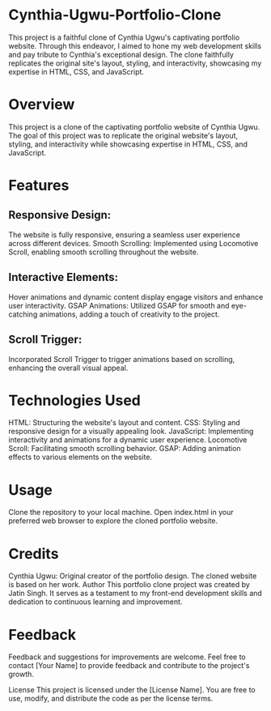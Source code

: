 # Cynthia-Ugwu-Portfolio-Clone
This project is a faithful clone of Cynthia Ugwu's captivating portfolio website. Through this endeavor, I aimed to hone my web development skills and pay tribute to Cynthia's exceptional design. The clone faithfully replicates the original site's layout, styling, and interactivity, showcasing my expertise in HTML, CSS, and JavaScript.

# Overview
This project is a clone of the captivating portfolio website of Cynthia Ugwu. The goal of this project was to replicate the original website's layout, styling, and interactivity while showcasing expertise in HTML, CSS, and JavaScript.

# Features
## Responsive Design:
The website is fully responsive, ensuring a seamless user experience across different devices.
Smooth Scrolling: Implemented using Locomotive Scroll, enabling smooth scrolling throughout the website.
## Interactive Elements:
Hover animations and dynamic content display engage visitors and enhance user interactivity.
GSAP Animations: Utilized GSAP for smooth and eye-catching animations, adding a touch of creativity to the project.
## Scroll Trigger:
Incorporated Scroll Trigger to trigger animations based on scrolling, enhancing the overall visual appeal.

# Technologies Used
HTML: Structuring the website's layout and content.
CSS: Styling and responsive design for a visually appealing look.
JavaScript: Implementing interactivity and animations for a dynamic user experience.
Locomotive Scroll: Facilitating smooth scrolling behavior.
GSAP: Adding animation effects to various elements on the website.

# Usage
Clone the repository to your local machine.
Open index.html in your preferred web browser to explore the cloned portfolio website.

# Credits
Cynthia Ugwu: Original creator of the portfolio design. The cloned website is based on her work.
Author
This portfolio clone project was created by Jatin Singh. It serves as a testament to my front-end development skills and dedication to continuous learning and improvement.

# Feedback
Feedback and suggestions for improvements are welcome. Feel free to contact [Your Name] to provide feedback and contribute to the project's growth.

License
This project is licensed under the [License Name]. You are free to use, modify, and distribute the code as per the license terms.
